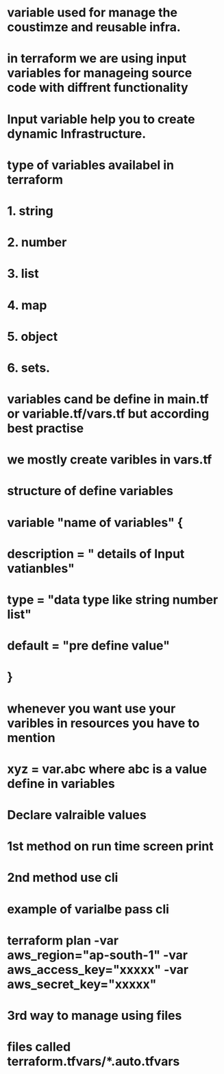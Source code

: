 # variable used for manage the coustimze and reusable infra. 
# in terraform we are using input variables for manageing source code with diffrent functionality
# Input variable help you to create dynamic Infrastructure. 
# type of variables availabel in terraform 
#  1. string 
#  2. number 
#  3. list 
#  4. map 
#  5. object
#  6. sets. 

# variables cand be define in main.tf or variable.tf/vars.tf but according best practise 
# we mostly create varibles in vars.tf 
# structure of define variables 
# variable "name of variables" { 
#    description = " details of Input vatianbles" 
#    type = "data type like string number list" 
#     default = "pre define value"
# }

# whenever you want use your varibles in resources you have to mention 
#  xyz = var.abc  where abc is a value define in variables

# Declare valraible values 
# 1st method on run time screen print 
# 2nd method use cli 
# example of varialbe pass cli 
# 
# terraform plan   -var aws_region="ap-south-1" -var aws_access_key="xxxxx" -var aws_secret_key="xxxxx"
# 3rd way to manage using files 
# files called terraform.tfvars/*.auto.tfvars